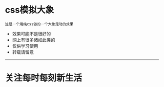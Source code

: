 # css模拟大象
`这是一个用纯css做的一个大象走动的效果`
* 效果可能不是很好的
* 网上有很多诸如此类的
* 仅供学习使用
* 转载请留意
<hr/>
<h1 >关注每时每刻新生活</h1>



